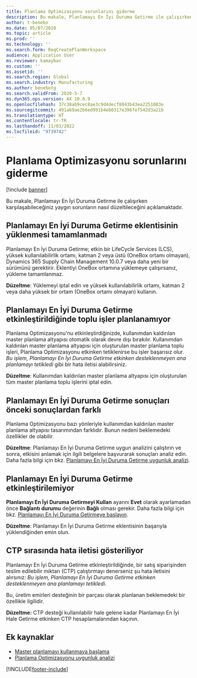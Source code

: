 ```yaml
---
title: Planlama Optimizasyonu sorunlarını giderme
description: Bu makale, Planlamayı En İyi Duruma Getirme ile çalışırken karşılaşabileceğiniz sorunların nasıl düzeltileceğini açıklamaktadır.
author: t-benebo
ms.date: 05/07/2020
ms.topic: article
ms.prod: ''
ms.technology: ''
ms.search.form: ReqCreatePlanWorkspace
audience: Application User
ms.reviewer: kamaybac
ms.custom: ''
ms.assetid: ''
ms.search.region: Global
ms.search.industry: Manufacturing
ms.author: benebotg
ms.search.validFrom: 2020-5-7
ms.dyn365.ops.version: AX 10.0.9
ms.openlocfilehash: 37c38ab9cec8ae3c9d4decf8043b43ea2251083e
ms.sourcegitcommit: 491ab9ae2b6ed991b4eb0317e396fef542d3a21b
ms.translationtype: HT
ms.contentlocale: tr-TR
ms.lasthandoff: 11/03/2022
ms.locfileid: "9739742"
---
```

# <a name="troubleshoot-planning-optimization"></a>Planlama Optimizasyonu sorunlarını giderme 

[!include [banner](../../includes/banner.md)]

Bu makale, Planlamayı En İyi Duruma Getirme ile çalışırken karşılaşabileceğiniz yaygın sorunların nasıl düzeltileceğini açıklamaktadır.

## <a name="installation-of-the-planning-optimization-add-in-doesnt-complete"></a>Planlamayı En İyi Duruma Getirme eklentisinin yüklenmesi tamamlanmadı

Planlamayı En İyi Duruma Getirme; etkin bir LifeCycle Services (LCS), yüksek kullanılabilirlik ortamı, katman 2 veya üstü (OneBox ortamı olmayan), Dynamics 365 Supply Chain Management 10.0.7 veya daha yeni bir sürümünü gerektirir. Eklentiyi OneBox ortamına yüklemeye çalışırsanız, yükleme tamamlanmaz.

**Düzeltme**: Yüklemeyi iptal edin ve yüksek kullanılabilirlik ortamı, katman 2 veya daha yüksek bir ortam (OneBox ortamı olmayan) kullanın.

## <a name="planning-of-batch-jobs-fails-when-planning-optimization-is-enabled"></a>Planlamayı En İyi Duruma Getirme etkinleştirildiğinde toplu işler planlanamıyor

Planlama Optimizasyonu'nu etkinleştirdiğinizde, kullanımdan kaldırılan master planlama altyapısı otomatik olarak devre dışı bırakılır. Kullanımdan kaldırılan master planlama altyapısı için oluşturulan master planlama toplu işleri, Planlama Optimizasyonu etkinken tetiklenirse bu işler başarısız olur. *Bu işlem, Planlamayı En İyi Duruma Getirme etkinken desteklenmeyen ana planlamayı tetikledi* gibi bir hata iletisi alabilirsiniz.

**Düzeltme**: Kullanımdan kaldırılan master planlama altyapısı için oluşturulan tüm master planlama toplu işlerini iptal edin.

## <a name="planning-optimization-results-are-different-from-earlier-results"></a>Planlamayı En İyi Duruma Getirme sonuçları önceki sonuçlardan farklı

Planlama Optimizasyonu bazı yönleriyle kullanımdan kaldırılan master planlama altyapısı tasarımından farklıdır. Bunun nedeni beklemedeki özellikler de olabilir.

**Düzeltme**: Planlamayı En İyi Duruma Getirme uygun analizini çalıştırın ve sonra, etkisini anlamak için ilgili belgelere başvurarak sonuçları analiz edin. Daha fazla bilgi için bkz. [Planlamayı En İyi Duruma Getirme uygunluk analizi](planning-optimization-fit-analysis.md).

## <a name="cant-enable-planning-optimization"></a>Planlamayı En İyi Duruma Getirme etkinleştirilemiyor

**Planlamayı En İyi Duruma Getirmeyi Kullan** ayarını **Evet** olarak ayarlamadan önce **Bağlantı durumu** değerinin **Bağlı** olması gerekir. Daha fazla bilgi için bkz. [Planlamayı En İyi Duruma Getirmeye başlayın](get-started.md).

**Düzeltme**: Planlamayı En İyi Duruma Getirme eklentisinin başarıyla yüklendiğinden emin olun.

## <a name="error-message-is-shown-during-ctp"></a>CTP sırasında hata iletisi gösteriliyor

Planlamayı En İyi Duruma Getirme etkinleştirildiğinde, bir satış siparişinden teslim edilebilir miktarı (CTP) çalıştırmayı denerseniz şu hata iletisini alırsınız: *Bu işlem, Planlamayı En İyi Duruma Getirme etkinken desteklenmeyen ana planlamayı tetikledi*.

Bu, üretim emirleri desteğinin bir parçası olarak planlanan beklemedeki bir özellikle ilgilidir.

**Düzeltme:** CTP desteği kullanılabilir hale gelene kadar Planlamayı En İyi Hale Getirme etkinken CTP hesaplamalarından kaçının.

## <a name="additional-resources"></a>Ek kaynaklar

- [Master planlamayı kullanmaya başlama](get-started.md)
- [Planlama Optimizasyonu uygunluk analizi](planning-optimization-fit-analysis.md)


[!INCLUDE[footer-include](../../../includes/footer-banner.md)]